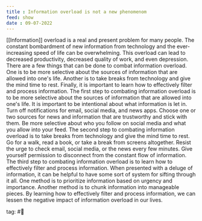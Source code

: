 ```yaml
---
title : Information overload is not a new phenomenom
feed: show
date : 09-07-2022
---
```


[[Information]] overload is a real and present problem for many people. The constant bombardment of new information from technology and the ever-increasing speed of life can be overwhelming. This overload can lead to decreased productivity, decreased quality of work, and even depression. There are a few things that can be done to combat information overload. One is to be more selective about the sources of information that are allowed into one's life. Another is to take breaks from technology and give the mind time to rest. 
Finally, it is important to learn how to effectively filter and process information. The first step to combating information overload is to be more selective about the sources of information that are allowed into one's life. It is important to be intentional about what information is let in. Turn off notifications for email, social media, and news apps. Choose one or two sources for news and information that are trustworthy and stick with them. Be more selective about who you follow on social media and what you allow into your feed. The second step to combating information overload is to take breaks from technology and give the mind time to rest. Go for a walk, read a book, or take a break from screens altogether. Resist the urge to check email, social media, or the news every few minutes. Give yourself permission to disconnect from the constant flow of information. The third step to combating information overload is to learn how to effectively filter and process information. When presented with a deluge of information, it can be helpful to have some sort of system for sifting through it all. One method is to prioritize information based on urgency and importance. Another method is to chunk information into manageable pieces. By learning how to effectively filter and process information, we can lessen the negative impact of information overload in our lives.

tag: #🌱